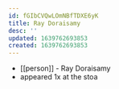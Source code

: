 ```yaml
---
id: fGIbCVQwLOmNBfTDXE6yK
title: Ray Doraisamy
desc: ''
updated: 1639762693853
created: 1639762693853
---
```



- [[person]] - Ray Doraisamy
- appeared 1x at the stoa

